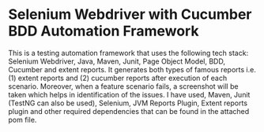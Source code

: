 # Selenium Webdriver with Cucumber BDD Automation Framework
This is a testing automation framework that uses the following tech stack:
Selenium Webdriver, Java, Maven, Junit, Page Object Model, BDD, Cucumber and extent reports.
It generates both types of famous reports i.e. (1) extent reports and (2) cucumber reports after execution of each scenario.
Moreover, when a feature scenario fails, a screenshot will be taken which helps in identification of the issues. I have used, Maven, Junit (TestNG can also be used), Selenium, JVM Reports Plugin, Extent reports plugin and other required dependencies that can be found in the attached pom file.
